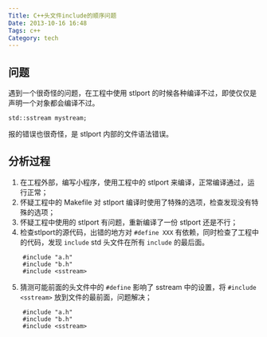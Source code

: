 ```yaml
---
Title: C++头文件include的顺序问题
Date: 2013-10-16 16:48
Tags: c++
Category: tech
---
```


问题
----
遇到一个很奇怪的问题，在工程中使用 stlport 的时候各种编译不过，即使仅仅是声明一个对象都会编译不过。
```
std::sstream mystream;
```
报的错误也很奇怪，是 stlport 内部的文件语法错误。

分析过程
----
1. 在工程外部，编写小程序，使用工程中的 stlport 来编译，正常编译通过，运行正常；
2. 怀疑工程中的 Makefile 对 stlport 编译时使用了特殊的选项，检查发现没有特殊的选项；
3. 怀疑工程中使用的 stlport 有问题，重新编译了一份 stlport 还是不行；
4. 检查stlport的源代码，出错的地方对 `#define XXX` 有依赖，同时检查了工程中的代码，发现 `include` std 头文件在所有 `include` 的最后面。
```
    #include "a.h"
    #include "b.h"
    #include <sstream>
```

5. 猜测可能前面的头文件中的 `#define` 影响了 sstream 中的设置，将 `#include <sstream>` 放到文件的最前面，问题解决；

```
    #include "a.h"
    #include "b.h"
    #include <sstream>
```

